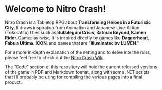 # Welcome to Nitro Crash!

Nitro Crash is a Tabletop RPG about **Transforming Heroes in a Futuristic City**. It draws inspiration from Animation and Japanese Live-Action (Tokusatsu) titles such as **Bubblegum Crisis**, **Batman Beyond**, **Kamen Rider**. Gameplay-wise, it is inspired directly by games like **Daggerheart**, **Fabula Ultima**, **ICON**, and games that are "**Illuminated by LUMEN**."

For a more in-depth explanation of the setting and to delve into the rules, please feel free to check out the [Nitro Crash Wiki](../../wiki).

The "Code" section of this repository will hold the current released versions of the game in PDF and Markdown format, along with some .NET scripts that I'll probably be using for compiling the various pages into a final product.
